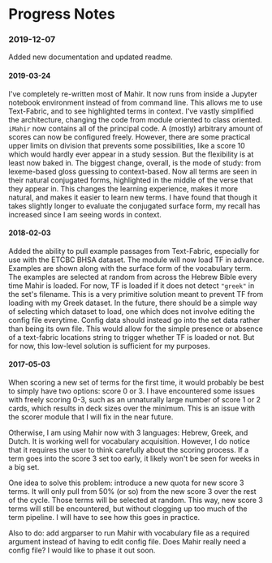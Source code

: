 # Progress Notes

### 2019-12-07
Added new documentation and updated readme.

#### 2019-03-24
I've completely re-written most of Mahir. It now runs from inside a Jupyter notebook environment instead of from command line. This allows me to use Text-Fabric, and to see highlighted terms in context. I've vastly simplified the architecture, changing the code from module oriented to class oriented. `iMahir` now contains all of the principal code. A (mostly) arbitrary amount of scores can now be configured freely. However, there are some practical upper limits on division that prevents some possibilities, like a score 10 which would hardly ever appear in a study session. But the flexibility is at least now baked in. The biggest change, overall, is the mode of study: from lexeme-based gloss guessing to context-based. Now all terms are seen in their natural conjugated forms, highlighted in the middle of the verse that they appear in. This changes the learning experience, makes it more natural, and makes it easier to learn new terms. I have found that though it takes slightly longer to evaluate the conjugated surface form, my recall has increased since I am seeing words in context.


#### 2018-02-03
Added the ability to pull example passages from Text-Fabric, especially for use with the ETCBC BHSA dataset. The module will now load TF in advance. Examples are shown along with the surface form of the vocabulary term. The examples are selected at random from across the Hebrew Bible every time Mahir is loaded. For now, TF is loaded if it does not detect `"greek"` in the set's filename. This is a very primitive solution meant to prevent TF from loading with my Greek dataset. In the future, there should be a simple way of selecting which dataset to load, one which does not involve editing the config file everytime. Config data should instead go into the set data rather than being its own file. This would allow for the simple presence or absence of a text-fabric locations string to trigger whether TF is loaded or not. But for now, this low-level solution is sufficient for my purposes.

#### 2017-05-03
When scoring a new set of terms for the first time, it would probably be best to simply have two options: score 0 or 3.
I have encountered some issues with freely scoring 0-3, such as an unnaturally large number of score 1 or 2 cards, which results in deck sizes over the minimum.
This is an issue with the scorer module that I will fix in the near future.

Otherwise, I am using Mahir now with 3 languages: Hebrew, Greek, and Dutch. It is working well for vocabulary acquisition. However, I do notice
that it requires the user to think carefully about the scoring process. If a term goes into the score 3 set too early, it likely won't be seen for weeks in
a big set.

One idea to solve this problem: introduce a new quota for new score 3 terms. It will only pull from 50% (or so) from the new score 3 over the rest of the cycle.
Those terms will be selected at random. This way, new score 3 terms will still be encountered, but without clogging up too much of the term pipeline. I will have to see
how this goes in practice.

Also to do: add argparser to run Mahir with vocabulary file as a required argument instead of having to edit config file. Does Mahir really need a config file?
I would like to phase it out soon.

